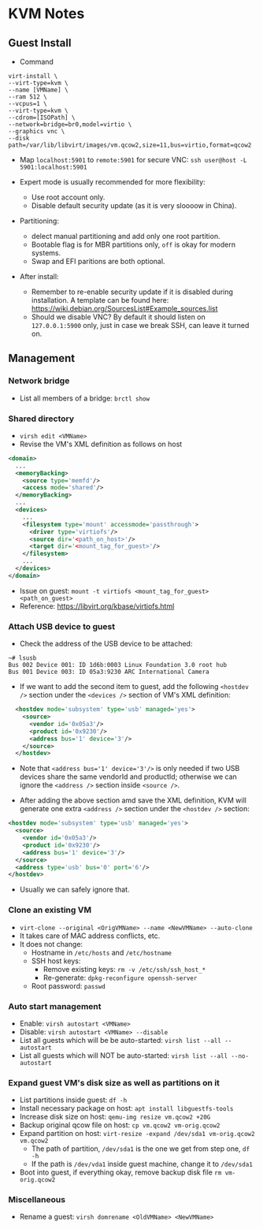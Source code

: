 # KVM Notes

## Guest Install

* Command
```
virt-install \
--virt-type=kvm \
--name [VMName] \
--ram 512 \
--vcpus=1 \
--virt-type=kvm \
--cdrom=[ISOPath] \
--network=bridge=br0,model=virtio \
--graphics vnc \
--disk path=/var/lib/libvirt/images/vm.qcow2,size=11,bus=virtio,format=qcow2
```

* Map `localhost:5901` to `remote:5901` for secure VNC: `ssh user@host -L 5901:localhost:5901`

* Expert mode is usually recommended for more flexibility:
  * Use root account only.
  * Disable default security update (as it is very sloooow in China).

* Partitioning:
  * delect manual partitioning and add only one root partition.
  * Bootable flag is for MBR partitions only, `off` is okay for modern systems.
  * Swap and EFI paritions are both optional.

* After install:
  * Remember to re-enable security update if it is disabled during installation. A template can be found here: https://wiki.debian.org/SourcesList#Example_sources.list
  * Should we disable VNC? By default it should listen on `127.0.0.1:5900` only, just in case we break SSH, can leave it turned on.

## Management

### Network bridge

* List all members of a bridge: `brctl show`

### Shared directory

* `virsh edit <VMName>`
* Revise the VM's XML definition as follows on host
```xml
<domain>
  ...
  <memoryBacking>
    <source type='memfd'/>
    <access mode='shared'/>
  </memoryBacking>
  ...
  <devices>
    ...
    <filesystem type='mount' accessmode='passthrough'>
      <driver type='virtiofs'/>
      <source dir='<path_on_host>'/>
      <target dir='<mount_tag_for_guest>'/>
    </filesystem>
    ...
  </devices>
</domain>
```
* Issue on guest: `mount -t virtiofs <mount_tag_for_guest> <path_on_guest>`
* Reference: https://libvirt.org/kbase/virtiofs.html

### Attach USB device to guest

* Check the address of the USB device to be attached:

```shell
~# lsusb
Bus 002 Device 001: ID 1d6b:0003 Linux Foundation 3.0 root hub
Bus 001 Device 003: ID 05a3:9230 ARC International Camera
```

* If we want to add the second item to guest,
add the following `<hostdev />` section under the `<devices />` section of
VM's XML definition:
```XML
  <hostdev mode='subsystem' type='usb' managed='yes'>
    <source>
      <vendor id='0x05a3'/>
      <product id='0x9230'/>
      <address bus='1' device='3'/>
    </source>
  </hostdev>
```
  * Note that `<address bus='1' device='3'/>` is only needed if two USB devices
  share the same vendorId and productId; otherwise we can ignore the `<address />` 
  section inside `<source />`.

* After adding the above section amd save the XML definition, KVM will generate
one extra `<address />` section under the `<hostdev />` section:
```XML
<hostdev mode='subsystem' type='usb' managed='yes'>
  <source>
    <vendor id='0x05a3'/>
    <product id='0x9230'/>
    <address bus='1' device='3'/>
  </source>
  <address type='usb' bus='0' port='6'/>
</hostdev>
```
  * Usually we can safely ignore that.

### Clone an existing VM

* `virt-clone --original <OrigVMName> --name <NewVMName> --auto-clone`
* It takes care of MAC address conflicts, etc.
* It does not change:
  * Hostname in `/etc/hosts` and `/etc/hostname`
  * SSH host keys:
    * Remove existing keys: `rm -v /etc/ssh/ssh_host_*`
    * Re-generate: `dpkg-reconfigure openssh-server`
  * Root password: `passwd`

### Auto start management

* Enable: `virsh autostart <VMName>`
* Disable: `virsh autostart <VMName> --disable`
* List all guests which will be be auto-started: `virsh list --all --autostart`
* List all guests which will NOT be auto-started: `virsh list --all --no-autostart`


### Expand guest VM's disk size as well as partitions on it

* List partitions inside guest: `df -h`
* Install necessary package on host: `apt install libguestfs-tools`
* Increase disk size on host: `qemu-img resize vm.qcow2 +20G`
* Backup original qcow file on host: `cp vm.qcow2 vm-orig.qcow2`
* Expand partition on host: `virt-resize -expand /dev/sda1 vm-orig.qcow2 vm.qcow2`
  * The path of partition, `/dev/sda1` is the one we get from step one, `df -h`
  * If the path is `/dev/vda1` inside guest machine, change it to `/dev/sda1`
* Boot into guest, if everything okay, remove backup disk file `rm vm-orig.qcow2`

### Miscellaneous
* Rename a guest: `virsh domrename <OldVMName> <NewVMName>`